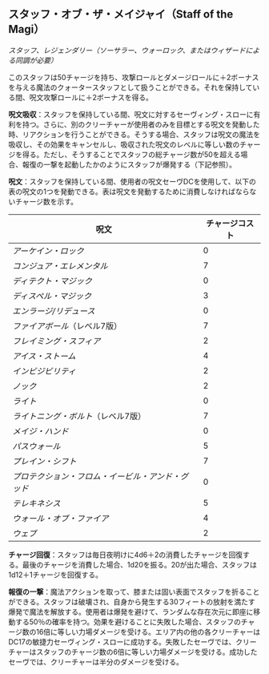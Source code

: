 ## スタッフ・オブ・ザ・メイジャイ（Staff of the Magi）
*スタッフ、レジェンダリー（ソーサラー、ウォーロック、またはウィザードによる同調が必要）*

このスタッフは50チャージを持ち、攻撃ロールとダメージロールに＋2ボーナスを与える魔法のクォータースタッフとして扱うことができる。それを保持している間、呪文攻撃ロールに＋2ボーナスを得る。

**呪文吸収**：スタッフを保持している間、呪文に対するセーヴィング・スローに有利を持つ。さらに、別のクリーチャーが使用者のみを目標とする呪文を発動した時、リアクションを行うことができる。そうする場合、スタッフは呪文の魔法を吸収し、その効果をキャンセルし、吸収された呪文のレベルに等しい数のチャージを得る。ただし、そうすることでスタッフの総チャージ数が50を超える場合、報復の一撃を起動したかのようにスタッフが爆発する（下記参照）。

**呪文**：スタッフを保持している間、使用者の呪文セーヴDCを使用して、以下の表の呪文の1つを発動できる。表は呪文を発動するために消費しなければならないチャージ数を示す。

| 呪文 | チャージコスト |
|------|---------------|
| *アーケイン・ロック* | 0 |
| *コンジュア・エレメンタル* | 7 |
| *ディテクト・マジック* | 0 |
| *ディスペル・マジック* | 3 |
| *エンラージ/リデュース* | 0 |
| *ファイアボール*（レベル7版） | 7 |
| *フレイミング・スフィア* | 2 |
| *アイス・ストーム* | 4 |
| *インビジビリティ* | 2 |
| *ノック* | 2 |
| *ライト* | 0 |
| *ライトニング・ボルト*（レベル7版） | 7 |
| *メイジ・ハンド* | 0 |
| *パスウォール* | 5 |
| *プレイン・シフト* | 7 |
| *プロテクション・フロム・イービル・アンド・グッド* | 0 |
| *テレキネシス* | 5 |
| *ウォール・オブ・ファイア* | 4 |
| *ウェブ* | 2 |

**チャージ回復**：スタッフは毎日夜明けに4d6＋2の消費したチャージを回復する。最後のチャージを消費した場合、1d20を振る。20が出た場合、スタッフは1d12＋1チャージを回復する。

**報復の一撃**：魔法アクションを取って、膝または固い表面でスタッフを折ることができる。スタッフは破壊され、自身から発生する30フィートの放射を満たす爆発で魔法を解放する。使用者は爆発を避けて、ランダムな存在次元に即座に移動する50％の確率を持つ。効果を避けることに失敗した場合、スタッフのチャージ数の16倍に等しい力場ダメージを受ける。エリア内の他の各クリーチャーはDC17の敏捷力セーヴィング・スローに成功する。失敗したセーヴでは、クリーチャーはスタッフのチャージ数の6倍に等しい力場ダメージを受ける。成功したセーヴでは、クリーチャーは半分のダメージを受ける。